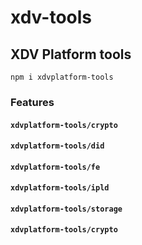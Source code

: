 # xdv-tools

## XDV Platform tools


`npm i xdvplatform-tools`

### Features

#### `xdvplatform-tools/crypto`

#### `xdvplatform-tools/did`

#### `xdvplatform-tools/fe`

#### `xdvplatform-tools/ipld`

#### `xdvplatform-tools/storage`

#### `xdvplatform-tools/crypto`
